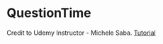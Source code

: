 # QuestionTime

Credit to Udemy Instructor - Michele Saba. [Tutorial](https://www.udemy.com/course/the-complete-guide-to-django-rest-framework-and-vue-js/)
